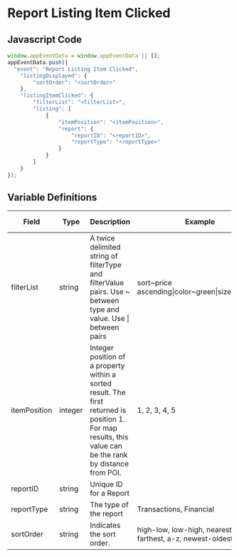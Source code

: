 # Report Listing Item Clicked

### 

## Javascript Code
```js
window.appEventData = window.appEventData || [];
appEventData.push({
  "event": "Report Listing Item Clicked",
    "listingDisplayed": {
        "sortOrder": "<sortOrder>"
    },
    "listingItemClicked": {
        "filterList": "<filterList>",
        "listing": [
            {
                "itemPosition": "<itemPosition>",
                "report": {
                    "reportID": "<reportID>",
                    "reportType": "<reportType>"
                }
            }
        ]
    }
});
```

## Variable Definitions

|Field|Type|Description|Example|Pattern|Min Length|Max Length|Minimum|Maximum|Multiple Of|
| --- | --- | --- | --- | --- | --- | --- | --- | --- | --- |
|filterList|string|A twice delimited string of filterType and filterValue pairs.  Use \~ between type and value.  Use \| between pairs|sort\~price ascending\|color\~green\|size\~medium|||||||
|itemPosition|integer|Integer position of a property within a sorted result. The first returned is position 1. For map results, this value can be the rank by distance from POI.|1, 2, 3, 4, 5||||0|||
|reportID|string|Unique ID for a Report||||||||
|reportType|string|The type of the report|Transactions, Financial|||||||
|sortOrder|string|Indicates the sort order.|high-low, low-high, nearest-farthest, a-z, newest-oldest|||||||
